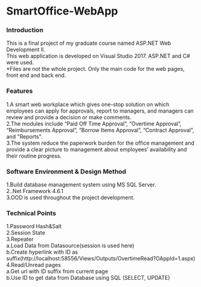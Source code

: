 # SmartOffice-WebApp
<h3>Introduction</h3>
This is a final project of my graduate course named ASP.NET Web Development II.<br>
This web application is developed on Visual Studio 2017. ASP.NET and C# were used.<br>
*Files are not the whole project. Only the main code for the web pages, front end and back end.

<h3>Features</h3>
1.A smart web workplace which gives one-stop solution on which employees can apply for approvals, report to managers, and managers can review and provide a decision or make comments.<br>
2.The modules include “Paid Off Time Approval”, “Overtime Approval”, “Reimbursements Approval”, “Borrow Items Approval”, “Contract Approval”, and "Reports".<br>
3.The system reduce the paperwork burden for the office management and provide a clear picture to management about employees’ availability and their routine progress.<br>

<h3>Software Environment & Design Method</h3>
1.Build database management system using MS SQL Server.<br>
2..Net Framework 4.6.1<br>
3.OOD is used throughout the project development.<br>

<h3>Technical Points</h3>
1.Password Hash&Salt<br>
2.Session State<br>
3.Repeater<br>
  a.Load Data from Datasource(session is used here)<br>
  b.Create hyperlink with ID as suffix(http://localhost:58556/Views/Outputs/OvertimeRead?OAppId=1.aspx)<br>
4.Read/Unread pages<br>
  a.Get url with ID suffix from current page<br>
  b.Use ID to get data from Database using SQL (SELECT, UPDATE)
